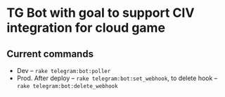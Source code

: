 # TG Bot with goal to support CIV integration for cloud game

## Current commands

* Dev – `rake telegram:bot:poller`
* Prod. After deploy – `rake telegram:bot:set_webhook`, to delete hook – `rake telegram:bot:delete_webhook`
